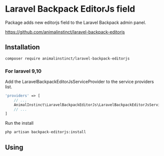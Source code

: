 # Laravel Backpack EditorJs field

Package adds new editorjs field to the Laravel Backpack admin panel.

https://github.com/animalinstinct/laravel-backpack-editorjs

## Installation

```bash
composer require animalinstinct/laravel-backpack-editorjs
```

### For laravel 9,10

Add the LaravelBackpackEditorJsServiceProvider to the service providers list.

```php
'providers' => [
    // ...
    AnimalInstinct\LaravelBackpackEditorJs\LaravelBackpackEditorJsServiceProvider::class,
    // ...
]
```

Run the install

```bash
php artisan backpack-editorjs:install
```

## Using

